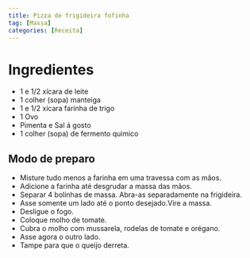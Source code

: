 ```yaml
---
title: Pizza de frigideira fofinha
tag: [Massa]
categories: [Receita]
---
```


# Ingredientes 

- 1 e 1/2 xícara de leite
- 1 colher (sopa) manteiga
- 1 e 1/2 xícara farinha de trigo
- 1 Ovo
- Pimenta e Sal á gosto
- 1 colher (sopa) de fermento quimico 

## Modo de preparo 

- Misture tudo menos a farinha em uma travessa com as mãos.
- Adicione a farinha até desgrudar a massa das mãos.
- Separar 4 bolinhas de massa. Abra-as separadamente na frigideira.
- Asse somente um lado até o ponto desejado.Vire a massa.
- Desligue o fogo.
- Coloque molho de tomate.
- Cubra o molho com mussarela, rodelas de tomate e orégano.
- Asse agora o outro lado.
- Tampe para que o queijo derreta.